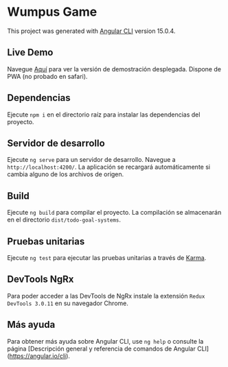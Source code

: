 # Wumpus Game

This project was generated with [Angular CLI](https://github.com/angular/angular-cli) version 15.0.4.

## Live Demo

Navegue [Aquí](https://wumpusapp-7204d.web.app/start) para ver la versión de demostración desplegada. Dispone de PWA (no probado en safari).

## Dependencias

Ejecute `npm i` en el directorio raíz para instalar las dependencias del proyecto.

## Servidor de desarrollo

Ejecute `ng serve` para un servidor de desarrollo. Navegue a `http://localhost:4200/`. La aplicación se recargará automáticamente si cambia alguno de los archivos de origen.

## Build

Ejecute `ng build` para compilar el proyecto. La compilación se almacenarán en el directorio `dist/todo-goal-systems`.

## Pruebas unitarias

Ejecute `ng test` para ejecutar las pruebas unitarias a través de [Karma](https://karma-runner.github.io).

## DevTools NgRx

Para poder acceder a las DevTools de NgRx instale la extensión `Redux DevTools 3.0.11` en su navegador Chrome.

## Más ayuda

Para obtener más ayuda sobre Angular CLI, use `ng help` o consulte la página [Descripción general y referencia de comandos de Angular CLI] (https://angular.io/cli).
